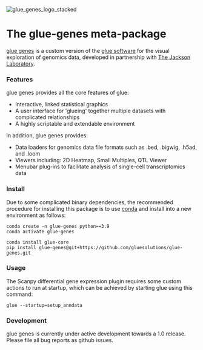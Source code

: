 ![glue_genes_logo_stacked](https://user-images.githubusercontent.com/3639698/137145077-2c2c9011-68bd-4770-9d58-494bf7632a33.png)


The glue-genes meta-package
===========================

[glue genes](https://github.com/gluesolutions/glue-genes) is a custom version of the [glue software](https://glueviz.org) for the 
visual exploration of genomics data, developed in partnership with [The Jackson Laboratory](https://jax.org).

### Features

glue genes provides all the core features of glue:

* Interactive, linked statistical graphics
* A user interface for 'glueing' together multiple datasets with complicated relationships
* A highly scriptable and extendable environment

In addition, glue genes provides:

* Data loaders for genomics data file formats such as .bed, .bigwig, .h5ad, and .loom
* Viewers including: 2D Heatmap, Small Multiples, QTL Viewer
* Menubar plug-ins to facilitate analysis of single-cell transcriptomics data

### Install

Due to some complicated binary dependencies, the recommended procedure for 
installing this package is to use [conda](https://www.anaconda.com) and install into a new environment as follows:

```
conda create -n glue-genes python==3.9
conda activate glue-genes

conda install glue-core
pip install glue-genes@git+https://github.com/gluesolutions/glue-genes.git
```

### Usage

The Scanpy differential gene expression plugin requires some custom actions to run at startup, which can be achieved by starting glue using this command:

`glue --startup=setup_anndata`



### Development

glue genes is currently under active development towards a 1.0 release. Please file all bug reports as github issues. 
